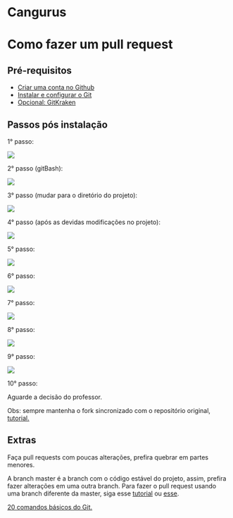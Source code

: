 # Cangurus
<h1>Como fazer um pull request</h1>
<h2>Pré-requisitos</h2>
<ul>
<li><a href="https://github.com/" target="_blank">Criar uma conta no Github</a></li> 
<li><a href="https://www.hostinger.com.br/tutoriais/tutorial-do-git-basics-introducao/" target="_blank">Instalar e configurar o Git</a></li>
<li><a href="https://www.gitkraken.com/" target="_blank">Opcional: GitKraken</a></li>
</ul>

<h2>Passos pós instalação</h2>
<p>1° passo:</p>
<img src="https://user-images.githubusercontent.com/31520662/68555360-28de5700-040c-11ea-9d96-021ffc468d03.png"/>
<p>2° passo (gitBash):</p>
<img src="https://user-images.githubusercontent.com/31520662/68555389-50cdba80-040c-11ea-9328-cff8f2d15ea1.png" class="code"/>
<p>3° passo (mudar para o diretório do projeto):</p>
<img src="https://user-images.githubusercontent.com/31520662/68560091-42889a00-041e-11ea-985f-812b1668f079.png"/>
<p>4° passo (após as devidas modificações no projeto):</p>
<img src="https://user-images.githubusercontent.com/31520662/68556406-e5d2b280-0410-11ea-963e-e209cbc93239.png"/>
<p>5° passo:</p>
<img src="https://user-images.githubusercontent.com/31520662/68556578-96d94d00-0411-11ea-9724-1b19ea5d5eef.png"/>
<p>6° passo:</p>
<img src="https://user-images.githubusercontent.com/31520662/68556688-09e2c380-0412-11ea-9952-cfc6221b7fd6.png"/>
<p>7° passo:</p>
<img src="https://user-images.githubusercontent.com/31520662/68557090-7f9b5f00-0413-11ea-956a-f64fe152ea8e.png"/>
<p>8° passo:</p>
<img src="https://user-images.githubusercontent.com/31520662/68557212-ecaef480-0413-11ea-8f41-b295434efa0f.png"/>
<p>9° passo:</p>
<img src="https://user-images.githubusercontent.com/31520662/68558508-57622f00-0418-11ea-86b0-c517453f0728.png"/>
<p>10° passo:</p>
<p>Aguarde a decisão do professor.</p>
<p>Obs: sempre mantenha o fork sincronizado com o repositório original, <a href="https://github.com/grupy-sp/encontros/wiki/Como-sincronizar-o-seu-Fork-com-o-repo-principal">tutorial.</a></p>
<h2>Extras</h2>
<p>Faça pull requests com poucas alterações, prefira quebrar em partes menores.</p>
<p>A branch master é a branch com o código estável do projeto, assim, prefira fazer alterações em uma outra branch. Para fazer o pull request usando uma branch diferente da master, siga esse <a href="https://www.digitalocean.com/community/tutorials/como-criar-um-pull-request-no-github-pt" target="_blank">tutorial</a> ou <a href="https://blog.da2k.com.br/2015/02/04/git-e-github-do-clone-ao-pull-request/" target="_blank">esse</a>.
<p><a href="https://dzone.com/articles/top-20-git-commands-with-examples" target="_blank">20 comandos básicos do Git.</a></p>
